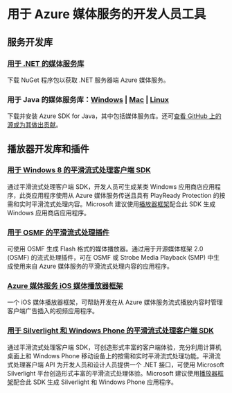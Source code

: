 <h1>用于 Azure 媒体服务的开发人员工具</h1>
<h2 id="header-0">服务开发库</h2>
<h3><a href="http://nuget.org/packages/windowsazure.mediaservices" ms.pgarea="content" ms.cmpgrp="body" ms.cmptyp="link" ms.cmpnm="用于 .NET 的媒体服务库" ms.title="" km.title="" ms.interactiontype="1">用于 .NET 的媒体服务库</a></h3>
<p>下载 NuGet 程序包以获取 .NET 服务器端 Azure 媒体服务。</p>
<h3>用于 Java 的媒体服务库：<a href="hhttp://www.windowsazure.com/en-us/documentation/articles/java-download-windows/" ms.pgarea="content" ms.cmpgrp="body" ms.cmptyp="link" ms.cmpnm="Windows" ms.title="" km.title="" ms.interactiontype="1">Windows</a> | <a href="http://www.windowsazure.com/en-us/documentation/articles/java-download-mac/" ms.pgarea="content" ms.cmpgrp="body" ms.cmptyp="link" ms.cmpnm="Mac" ms.title="" km.title="" ms.interactiontype="1">Mac</a> | <a href="http://www.windowsazure.com/en-us/documentation/articles/java-download-linux/" ms.pgarea="content" ms.cmpgrp="body" ms.cmptyp="link" ms.cmpnm="Linux" ms.title="" km.title="" ms.interactiontype="1">Linux</a></h3>
<p>下载并安装 Azure SDK for Java，其中包括媒体服务库。还可<a href="https://github.com/windowsazure/azure-sdk-for-java/" ms.pgarea="content" ms.cmpgrp="body" ms.cmptyp="link" ms.cmpnm="查看 GitHub 上的源或为其做出贡献" ms.title="" km.title="" ms.interactiontype="1">查看 GitHub 上的源或为其做出贡献</a>。</p>
<h2 id="header-1">播放器开发库和插件</h2>
<h3><a href="http://visualstudiogallery.msdn.microsoft.com/04423d13-3b3e-4741-a01c-1ae29e84fea6" ms.pgarea="content" ms.cmpgrp="body" ms.cmptyp="link" ms.cmpnm="用于 Windows 8 的平滑流式处理客户端 SDK" ms.title="" km.title="" ms.interactiontype="1">用于 Windows 8 的平滑流式处理客户端 SDK</a></h3>
<p>通过平滑流式处理客户端 SDK，开发人员可生成某类 Windows 应用商店应用程序，此类应用程序使用从 Azure 媒体服务传送且具有 PlayReady Protection 的按需和实时平滑流式处理内容。Microsoft 建议使用<a href="http://playerframework.codeplex.com/" ms.pgarea="content" ms.cmpgrp="body" ms.cmptyp="link" ms.cmpnm="播放器框架" ms.title="" km.title="" ms.interactiontype="1">播放器框架</a>配合此 SDK 生成 Windows 应用商店应用程序。</p>
<h3><a href="http://www.microsoft.com/en-us/download/details.aspx?id=36057" ms.pgarea="content" ms.cmpgrp="body" ms.cmptyp="link" ms.cmpnm="用于 OSMF 的平滑流式处理插件" ms.title="" km.title="" ms.interactiontype="1">用于 OSMF 的平滑流式处理插件</a></h3>
<p>可使用 OSMF 生成 Flash 格式的媒体播放器。通过用于开源媒体框架 2.0 (OSMF) 的流式处理插件，可在 OSMF 或 Strobe Media Playback (SMP) 中生成使用来自 Azure 媒体服务的平滑流式处理内容的应用程序。</p>
<h3><a href="https://github.com/WindowsAzure/azure-media-player-framework" ms.pgarea="content" ms.cmpgrp="body" ms.cmptyp="link" ms.cmpnm="Azure 媒体服务 iOS 媒体播放器框架" ms.title="" km.title="" ms.interactiontype="1">Azure 媒体服务 iOS 媒体播放器框架</a></h3>
<p>一个 iOS 媒体播放器框架，可帮助开发在从 Azure 媒体服务流式播放内容时管理客户端广告插入的视频应用程序。</p>
<h3><a href="http://www.microsoft.com/en-us/download/details.aspx?id=29940" ms.pgarea="content" ms.cmpgrp="body" ms.cmptyp="link" ms.cmpnm="用于 Silverlight 和 Windows Phone 的平滑流式处理客户端 SDK" ms.title="" km.title="" ms.interactiontype="1">用于 Silverlight 和 Windows Phone 的平滑流式处理客户端 SDK</a></h3>
<p>通过平滑流式处理客户端 SDK，可创造形式丰富的客户端体验，充分利用计算机桌面上和 Windows Phone 移动设备上的按需和实时平滑流式处理功能。平滑流式处理客户端 API 为开发人员和设计人员提供一个 .NET 接口，可使用 Microsoft Silverlight 平台创造形式丰富的平滑流式处理体验。Microsoft 建议使用<a href="http://playerframework.codeplex.com/" ms.pgarea="content" ms.cmpgrp="body" ms.cmptyp="link" ms.cmpnm="播放器框架" ms.title="" km.title="" ms.interactiontype="1">播放器框架</a>配合此 SDK 生成 Silverlight 和 Windows Phone 应用程序。</p>
